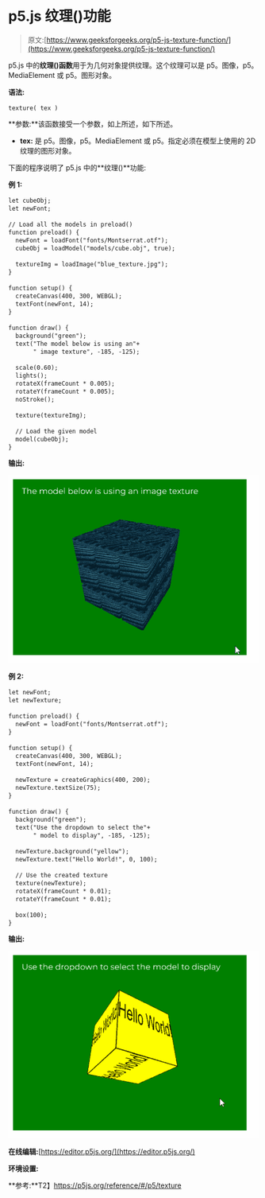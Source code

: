 # p5.js 纹理()功能

> 原文:[https://www.geeksforgeeks.org/p5-js-texture-function/](https://www.geeksforgeeks.org/p5-js-texture-function/)

p5.js 中的**纹理()函数**用于为几何对象提供纹理。这个纹理可以是 p5。图像，p5。MediaElement 或 p5。图形对象。

**语法:**

```
texture( tex )
```

**参数:**该函数接受一个参数，如上所述，如下所述。

*   **tex:** 是 p5。图像，p5。MediaElement 或 p5。指定必须在模型上使用的 2D 纹理的图形对象。

下面的程序说明了 p5.js 中的**纹理()**功能:

**例 1:**

```
let cubeObj;
let newFont;

// Load all the models in preload()
function preload() {
  newFont = loadFont("fonts/Montserrat.otf");
  cubeObj = loadModel("models/cube.obj", true);

  textureImg = loadImage("blue_texture.jpg");
}

function setup() {
  createCanvas(400, 300, WEBGL);
  textFont(newFont, 14);
}

function draw() {
  background("green");
  text("The model below is using an"+
       " image texture", -185, -125);

  scale(0.60);
  lights();
  rotateX(frameCount * 0.005);
  rotateY(frameCount * 0.005);
  noStroke();

  texture(textureImg);

  // Load the given model
  model(cubeObj);
}
```

**输出:**

![image-texture](img/c4fbf86a86955da3c00884be5821fd10.png)

**例 2:**

```
let newFont;
let newTexture;

function preload() {
  newFont = loadFont("fonts/Montserrat.otf");
}

function setup() {
  createCanvas(400, 300, WEBGL);
  textFont(newFont, 14);

  newTexture = createGraphics(400, 200);
  newTexture.textSize(75);
}

function draw() {
  background("green");
  text("Use the dropdown to select the"+
       " model to display", -185, -125);

  newTexture.background("yellow");
  newTexture.text("Hello World!", 0, 100);

  // Use the created texture
  texture(newTexture);
  rotateX(frameCount * 0.01);
  rotateY(frameCount * 0.01);

  box(100);
}
```

**输出:**

![image-textImage](img/155729935cc08b24b59294d3c0c64bda.png)

**在线编辑:**[https://editor.p5js.org/](https://editor.p5js.org/)

**环境设置:**

**参考:**T2】https://p5js.org/reference/#/p5/texture